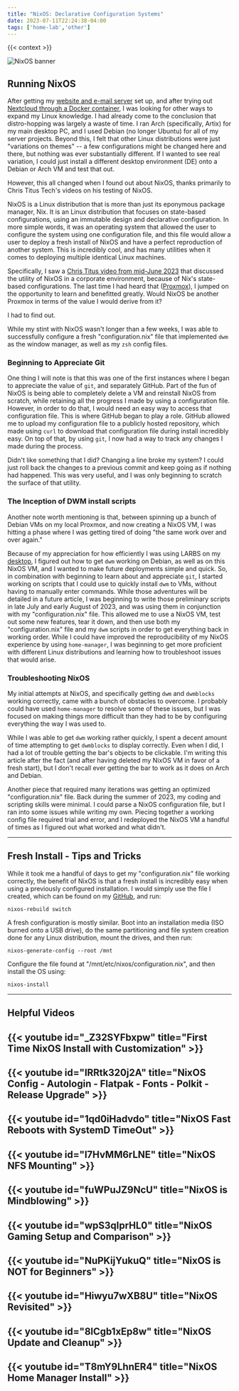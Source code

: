 ```yaml
---
title: "NixOS: Declarative Configuration Systems"
date: 2023-07-11T22:24:38-04:00
tags: ['home-lab','other']
---
```


{{< context >}}

![NixOS banner](/images/nixos-banner.png)

## Running NixOS

After getting my [website and e-mail server](/home-lab/services/web-server) set up, and after trying out [Nextcloud through a Docker container](/home-lab/services/nextcloud-docker), I was looking for other ways to expand my Linux knowledge. I had already come to the conclusion that distro-hopping was largely a waste of time. I ran Arch (specifically, Artix) for my main desktop PC, and I used Debian (no longer Ubuntu) for all of my server projects. Beyond this, I felt that other Linux distributions were just "variations on themes" -- a few configurations might be changed here and there, but nothing was ever substantially different. If I wanted to see real variation, I could just install a different desktop environment (DE) onto a Debian or Arch VM and test that out.

However, this all changed when I found out about NixOS, thanks primarily to Chris Titus Tech's videos on his testing of NixOS.

NixOS is a Linux distribution that is more than just its eponymous package manager, Nix. It is an Linux distribution that focuses on state-based configurations, using an immutable design and declarative configuration. In more simple words, it was an operating system that allowed the user to configure the system using one configuration file, and this file would allow a user to deploy a fresh install of NixOS and have a perfect reproduction of another system. This is incredibly cool, and has many utilities when it comes to deploying multiple identical Linux machines.

Specifically, I saw a [Chris Titus video from mid-June 2023](https://www.youtube.com/watch?v=fuWPuJZ9NcU) that discussed the utility of NixOS in a corporate environment, because of Nix's state-based configurations. The last time I had heard that ([Proxmox](/home-lab/virtualization/proxmox)), I jumped on the opportunity to learn and benefitted greatly. Would NixOS be another Proxmox in terms of the value I would derive from it?

I had to find out.

While my stint with NixOS wasn't longer than a few weeks, I was able to successfully configure a fresh "configuration.nix" file that implemented `dwm` as the window manager, as well as my `zsh` config files.

### Beginning to Appreciate Git

One thing I will note is that this was one of the first instances where I began to appreciate the value of `git`, and separately GitHub. Part of the fun of NixOS is being able to completely delete a VM and reinstall NixOS from scratch, while retaining all the progress I made by using a configuration file. However, in order to do that, I would need an easy way to access that configuration file. This is where GitHub began to play a role. GitHub allowed me to upload my configuration file to a publicly hosted repository, which made using `curl` to download that configuration file during install incredibly easy. On top of that, by using `git`, I now had a way to track any changes I made during the process.

Didn't like something that I did? Changing a line broke my system? I could just roll back the changes to a previous commit and keep going as if nothing had happened. This was very useful, and I was only beginning to scratch the surface of that utility.

### The Inception of DWM install scripts

Another note worth mentioning is that, between spinning up a bunch of Debian VMs on my local Proxmox, and now creating a NixOS VM, I was hitting a phase where I was getting tired of doing "the same work over and over again."

Because of my appreciation for how efficiently I was using LARBS on my [desktop](/home-lab/other/desktop), I figured out how to get `dwm` working on Debian, as well as on this NixOS VM, and I wanted to make future deployments simple and quick. So, in combination with beginning to learn about and appreciate `git`, I started working on scripts that I could use to quickly install `dwm` to VMs, without having to manually enter commands. While those adventures will be detailed in a future article, I was beginning to write those preliminary scripts in late July and early August of 2023, and was using them in conjunction with my "configuration.nix" file. This allowed me to use a NixOS VM, test out some new features, tear it down, and then use both my "configuration.nix" file and my `dwm` scripts in order to get everything back in working order. While I could have improved the reproducibility of my NixOS experience by using `home-manager`, I was beginning to get more proficient with different Linux distributions and learning how to troubleshoot issues that would arise.

### Troubleshooting NixOS

My initial attempts at NixOS, and specifically getting `dwm` and `dwmblocks` working correctly, came with a bunch of obstacles to overcome. I probably could have used `home-manager` to resolve some of these issues, but I was focused on making things more difficult than they had to be by configuring everything the way I was used to.

While I was able to get `dwm` working rather quickly, I spent a decent amount of time attempting to get `dwmblocks` to display correctly. Even when I did, I had a lot of trouble getting the bar's objects to be clickable. I'm writing this article after the fact (and after having deleted my NixOS VM in favor of a fresh start), but I don't recall ever getting the bar to work as it does on Arch and Debian.

Another piece that required many iterations was getting an optimized "configuration.nix" file. Back during the summer of 2023, my coding and scripting skills were minimal. I could parse a NixOS configuration file, but I ran into some issues while writing my own. Piecing together a working config file required trial and error, and I redeployed the NixOS VM a handful of times as I figured out what worked and what didn't.

---

## Fresh Install - Tips and Tricks

While it took me a handful of days to get my "configuration.nix" file working correctly, the benefit of NixOS is that a fresh install is incredibly easy when using a previously configured installation. I would simply use the file I created, which can be found on my [GitHub](https://github.com/davidvogelxyz/nixos), and run:

```
nixos-rebuild switch
```

A fresh configuration is mostly similar. Boot into an installation media (ISO burned onto a USB drive), do the same partitioning and file system creation done for any Linux distribution, mount the drives, and then run:

```
nixos-generate-config --root /mnt
```

Configure the file found at "/mnt/etc/nixos/configuration.nix", and then install the OS using:

```
nixos-install
```

---

## Helpful Videos

## {{< youtube id="_Z32SYFbxpw" title="First Time NixOS Install with Customization" >}}

## {{< youtube id="IRRtk320j2A" title="NixOS Config - Autologin - Flatpak - Fonts - Polkit - Release Upgrade" >}}

## {{< youtube id="1qd0iHadvdo" title="NixOS Fast Reboots with SystemD TimeOut" >}}

## {{< youtube id="l7HvMM6rLNE" title="NixOS NFS Mounting" >}}

## {{< youtube id="fuWPuJZ9NcU" title="NixOS is Mindblowing" >}}

## {{< youtube id="wpS3qIprHL0" title="NixOS Gaming Setup and Comparison" >}}

## {{< youtube id="NuPKijYukuQ" title="NixOS is NOT for Beginners" >}}

## {{< youtube id="Hiwyu7wXB8U" title="NixOS Revisited" >}}

## {{< youtube id="8lCgb1xEp8w" title="NixOS Update and Cleanup" >}}

## {{< youtube id="T8mY9LhnER4" title="NixOS Home Manager Install" >}}
